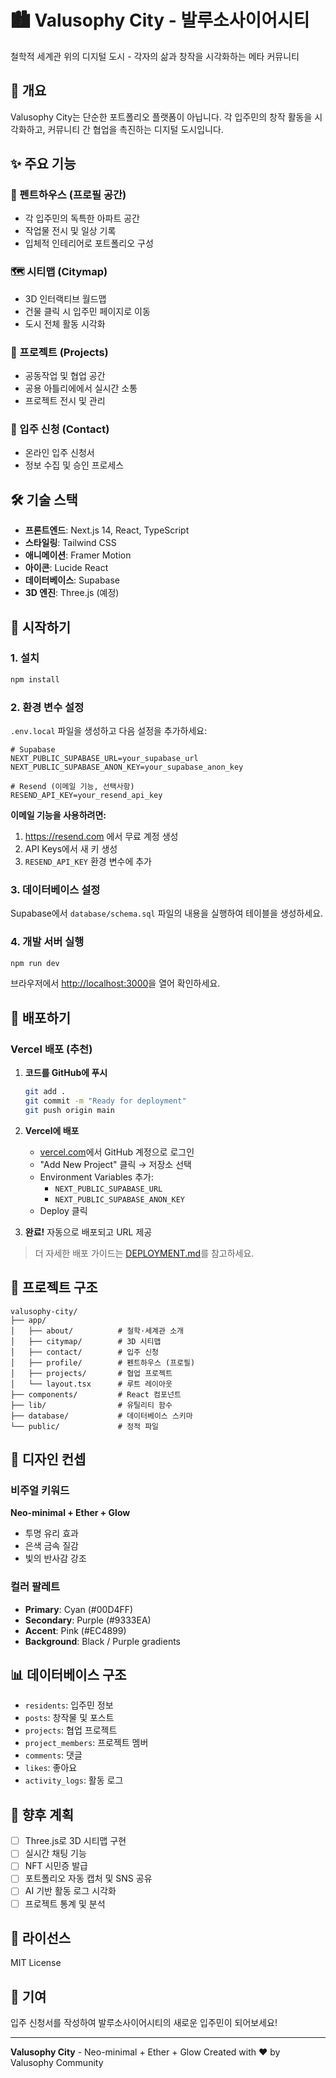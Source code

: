 # 🏙️ Valusophy City - 발루소사이어시티

철학적 세계관 위의 디지털 도시 - 각자의 삶과 창작을 시각화하는 메타 커뮤니티

## 🌟 개요

Valusophy City는 단순한 포트폴리오 플랫폼이 아닙니다. 각 입주민의 창작 활동을 시각화하고, 커뮤니티 간 협업을 촉진하는 디지털 도시입니다.

## ✨ 주요 기능

### 🏢 펜트하우스 (프로필 공간)
- 각 입주민의 독특한 아파트 공간
- 작업물 전시 및 일상 기록
- 입체적 인테리어로 포트폴리오 구성

### 🗺️ 시티맵 (Citymap)
- 3D 인터랙티브 월드맵
- 건물 클릭 시 입주민 페이지로 이동
- 도시 전체 활동 시각화

### 👥 프로젝트 (Projects)
- 공동작업 및 협업 공간
- 공용 아틀리에에서 실시간 소통
- 프로젝트 전시 및 관리

### 📝 입주 신청 (Contact)
- 온라인 입주 신청서
- 정보 수집 및 승인 프로세스

## 🛠️ 기술 스택

- **프론트엔드**: Next.js 14, React, TypeScript
- **스타일링**: Tailwind CSS
- **애니메이션**: Framer Motion
- **아이콘**: Lucide React
- **데이터베이스**: Supabase
- **3D 엔진**: Three.js (예정)

## 🚀 시작하기

### 1. 설치

```bash
npm install
```

### 2. 환경 변수 설정

`.env.local` 파일을 생성하고 다음 설정을 추가하세요:

```env
# Supabase
NEXT_PUBLIC_SUPABASE_URL=your_supabase_url
NEXT_PUBLIC_SUPABASE_ANON_KEY=your_supabase_anon_key

# Resend (이메일 기능, 선택사항)
RESEND_API_KEY=your_resend_api_key
```

**이메일 기능을 사용하려면:**
1. https://resend.com 에서 무료 계정 생성
2. API Keys에서 새 키 생성
3. `RESEND_API_KEY` 환경 변수에 추가

### 3. 데이터베이스 설정

Supabase에서 `database/schema.sql` 파일의 내용을 실행하여 테이블을 생성하세요.

### 4. 개발 서버 실행

```bash
npm run dev
```

브라우저에서 [http://localhost:3000](http://localhost:3000)을 열어 확인하세요.

## 🚢 배포하기

### Vercel 배포 (추천)

1. **코드를 GitHub에 푸시**
   ```bash
   git add .
   git commit -m "Ready for deployment"
   git push origin main
   ```

2. **Vercel에 배포**
   - [vercel.com](https://vercel.com)에서 GitHub 계정으로 로그인
   - "Add New Project" 클릭 → 저장소 선택
   - Environment Variables 추가:
     - `NEXT_PUBLIC_SUPABASE_URL`
     - `NEXT_PUBLIC_SUPABASE_ANON_KEY`
   - Deploy 클릭

3. **완료!** 자동으로 배포되고 URL 제공

> 더 자세한 배포 가이드는 [DEPLOYMENT.md](./DEPLOYMENT.md)를 참고하세요.

## 📁 프로젝트 구조

```
valusophy-city/
├── app/
│   ├── about/          # 철학·세계관 소개
│   ├── citymap/        # 3D 시티맵
│   ├── contact/        # 입주 신청
│   ├── profile/        # 펜트하우스 (프로필)
│   ├── projects/       # 협업 프로젝트
│   └── layout.tsx      # 루트 레이아웃
├── components/         # React 컴포넌트
├── lib/                # 유틸리티 함수
├── database/           # 데이터베이스 스키마
└── public/             # 정적 파일
```

## 🎨 디자인 컨셉

### 비주얼 키워드
**Neo-minimal + Ether + Glow**
- 투명 유리 효과
- 은색 금속 질감
- 빛의 반사감 강조

### 컬러 팔레트
- **Primary**: Cyan (#00D4FF)
- **Secondary**: Purple (#9333EA)
- **Accent**: Pink (#EC4899)
- **Background**: Black / Purple gradients

## 📊 데이터베이스 구조

- `residents`: 입주민 정보
- `posts`: 창작물 및 포스트
- `projects`: 협업 프로젝트
- `project_members`: 프로젝트 멤버
- `comments`: 댓글
- `likes`: 좋아요
- `activity_logs`: 활동 로그

## 🔮 향후 계획

- [ ] Three.js로 3D 시티맵 구현
- [ ] 실시간 채팅 기능
- [ ] NFT 시민증 발급
- [ ] 포트폴리오 자동 캡처 및 SNS 공유
- [ ] AI 기반 활동 로그 시각화
- [ ] 프로젝트 통계 및 분석

## 📝 라이선스

MIT License

## 👥 기여

입주 신청서를 작성하여 발루소사이어시티의 새로운 입주민이 되어보세요!

---

**Valusophy City** - Neo-minimal + Ether + Glow
Created with ❤️ by Valusophy Community
